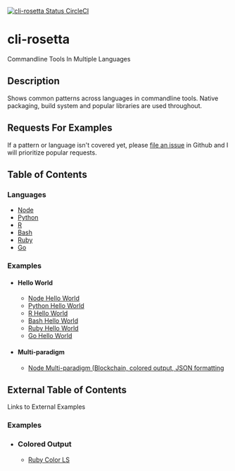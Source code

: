 [![cli-rosetta Status CircleCI](https://circleci.com/gh/noahgift/cli-rosetta/tree/master.svg?style=svg)](https://circleci.com/gh/noahgift/cli-rosetta/tree/master)

# cli-rosetta
Commandline Tools In Multiple Languages

## Description

Shows common patterns across languages in commandline tools.  Native packaging, build system and popular libraries are used throughout.

## Requests For Examples

If a pattern or language isn't covered yet, please [file an issue](https://github.com/noahgift/cli-rosetta/issues) in Github and I will prioritize popular requests.

## Table of Contents
### Languages
* [Node](https://github.com/noahgift/cli-rosetta/tree/master/node)
* [Python](https://github.com/noahgift/cli-rosetta/tree/master/python)
* [R](https://github.com/noahgift/cli-rosetta/tree/master/R)
* [Bash](https://github.com/noahgift/cli-rosetta/tree/master/bash)
* [Ruby](https://github.com/noahgift/cli-rosetta/tree/master/ruby)
* [Go](https://github.com/noahgift/cli-rosetta/tree/master/go)
### Examples
* #### Hello World
   - [Node Hello World](https://github.com/noahgift/cli-rosetta/tree/master/node/hello-world)
   - [Python Hello World](https://github.com/noahgift/cli-rosetta/tree/master/python/hello-world)
   - [R Hello World](https://github.com/noahgift/cli-rosetta/tree/master/R/hello-world)
   - [Bash Hello World](https://github.com/noahgift/cli-rosetta/tree/master/bash/hello-world)
   - [Ruby Hello World](https://github.com/noahgift/cli-rosetta/tree/master/ruby/hello-world)
   - [Go Hello World](https://github.com/noahgift/cli-rosetta/tree/master/go/hello-world)
* #### Multi-paradigm
   - [Node Multi-paradigm (Blockchain, colored output, JSON formatting](https://github.com/noahgift/cli-rosetta/blob/master/node/multi-paradigm/README.md)
     
## External Table of Contents
Links to External Examples
### Examples
* ### Colored Output
   - [Ruby Color LS](https://github.com/athityakumar/colorls/tree/master/lib)

